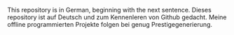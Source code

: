 This repository is in German, beginning with the next sentence. Dieses repository ist auf Deutsch und zum Kennenleren von Github gedacht. Meine offline programmierten Projekte folgen bei genug Prestigegenerierung.
